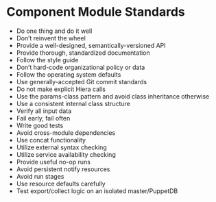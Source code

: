 # Component Module Standards

* Do one thing and do it well
* Don’t reinvent the wheel
* Provide a well-designed, semantically-versioned API
* Provide thorough, standardized documentation
* Follow the style guide
* Don’t hard-code organizational policy or data
* Follow the operating system defaults
* Use generally-accepted Git commit standards
* Do not make explicit Hiera calls
* Use the params-class pattern and avoid class inheritance otherwise
* Use a consistent internal class structure
* Verify all input data
* Fail early, fail often
* Write good tests
* Avoid cross-module dependencies
* Use concat functionality
* Utilize external syntax checking
* Utilize service availability checking
* Provide useful no-op runs
* Avoid persistent notify resources
* Avoid run stages
* Use resource defaults carefully
* Test export/collect logic on an isolated master/PuppetDB
